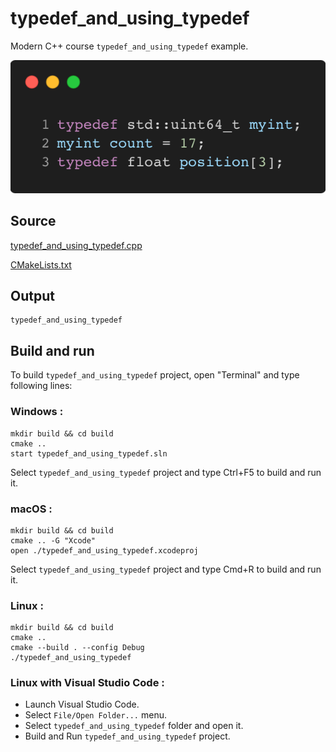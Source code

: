 # typedef_and_using_typedef

Modern C++ course `typedef_and_using_typedef` example.

![typedef_and_using_typedef](../../../docs/pictures/language_basics/typedef_and_using_typedef.png)

## Source

[typedef_and_using_typedef.cpp](typedef_and_using_typedef.cpp)

[CMakeLists.txt](CMakeLists.txt)

## Output

```
typedef_and_using_typedef
```

## Build and run

To build `typedef_and_using_typedef` project, open "Terminal" and type following lines:

### Windows :

``` shell
mkdir build && cd build
cmake .. 
start typedef_and_using_typedef.sln
```

Select `typedef_and_using_typedef` project and type Ctrl+F5 to build and run it.

### macOS :

``` shell
mkdir build && cd build
cmake .. -G "Xcode"
open ./typedef_and_using_typedef.xcodeproj
```

Select `typedef_and_using_typedef` project and type Cmd+R to build and run it.

### Linux :

``` shell
mkdir build && cd build
cmake .. 
cmake --build . --config Debug
./typedef_and_using_typedef
```

### Linux with Visual Studio Code :

* Launch Visual Studio Code.
* Select `File/Open Folder...` menu.
* Select `typedef_and_using_typedef` folder and open it.
* Build and Run `typedef_and_using_typedef` project.
